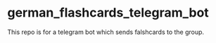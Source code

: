 # german_flashcards_telegram_bot
This repo is for a telegram bot which sends falshcards to the group.

